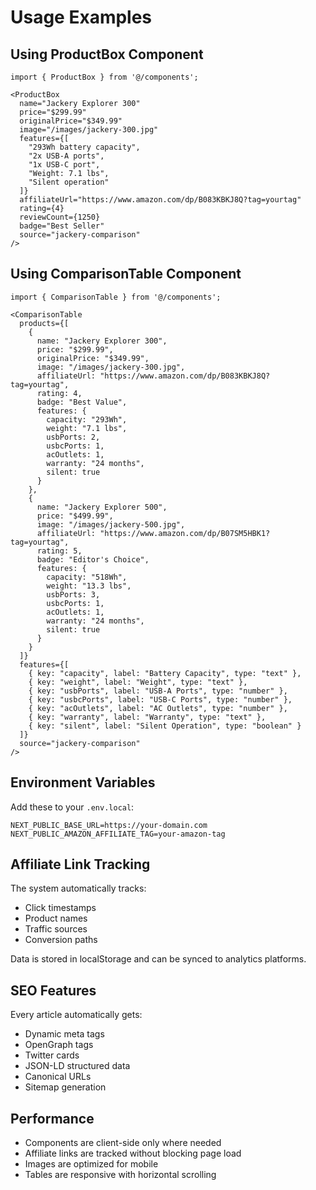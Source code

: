 # Usage Examples

## Using ProductBox Component

```tsx
import { ProductBox } from '@/components';

<ProductBox
  name="Jackery Explorer 300"
  price="$299.99"
  originalPrice="$349.99"
  image="/images/jackery-300.jpg"
  features={[
    "293Wh battery capacity",
    "2x USB-A ports",
    "1x USB-C port",
    "Weight: 7.1 lbs",
    "Silent operation"
  ]}
  affiliateUrl="https://www.amazon.com/dp/B083KBKJ8Q?tag=yourtag"
  rating={4}
  reviewCount={1250}
  badge="Best Seller"
  source="jackery-comparison"
/>
```

## Using ComparisonTable Component

```tsx
import { ComparisonTable } from '@/components';

<ComparisonTable
  products={[
    {
      name: "Jackery Explorer 300",
      price: "$299.99",
      originalPrice: "$349.99",
      image: "/images/jackery-300.jpg",
      affiliateUrl: "https://www.amazon.com/dp/B083KBKJ8Q?tag=yourtag",
      rating: 4,
      badge: "Best Value",
      features: {
        capacity: "293Wh",
        weight: "7.1 lbs",
        usbPorts: 2,
        usbcPorts: 1,
        acOutlets: 1,
        warranty: "24 months",
        silent: true
      }
    },
    {
      name: "Jackery Explorer 500",
      price: "$499.99",
      image: "/images/jackery-500.jpg",
      affiliateUrl: "https://www.amazon.com/dp/B07SM5HBK1?tag=yourtag",
      rating: 5,
      badge: "Editor's Choice",
      features: {
        capacity: "518Wh",
        weight: "13.3 lbs",
        usbPorts: 3,
        usbcPorts: 1,
        acOutlets: 1,
        warranty: "24 months",
        silent: true
      }
    }
  ]}
  features={[
    { key: "capacity", label: "Battery Capacity", type: "text" },
    { key: "weight", label: "Weight", type: "text" },
    { key: "usbPorts", label: "USB-A Ports", type: "number" },
    { key: "usbcPorts", label: "USB-C Ports", type: "number" },
    { key: "acOutlets", label: "AC Outlets", type: "number" },
    { key: "warranty", label: "Warranty", type: "text" },
    { key: "silent", label: "Silent Operation", type: "boolean" }
  ]}
  source="jackery-comparison"
/>
```

## Environment Variables

Add these to your `.env.local`:

```
NEXT_PUBLIC_BASE_URL=https://your-domain.com
NEXT_PUBLIC_AMAZON_AFFILIATE_TAG=your-amazon-tag
```

## Affiliate Link Tracking

The system automatically tracks:
- Click timestamps
- Product names
- Traffic sources
- Conversion paths

Data is stored in localStorage and can be synced to analytics platforms.

## SEO Features

Every article automatically gets:
- Dynamic meta tags
- OpenGraph tags
- Twitter cards
- JSON-LD structured data
- Canonical URLs
- Sitemap generation

## Performance

- Components are client-side only where needed
- Affiliate links are tracked without blocking page load
- Images are optimized for mobile
- Tables are responsive with horizontal scrolling